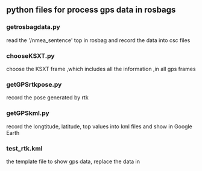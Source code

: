 ## python files for process gps data in rosbags

### getrosbagdata.py
read the '/nmea_sentence' top in rosbag and record the data into csc files

### chooseKSXT.py
choose the KSXT frame ,which includes all the information ,in all gps frames 

### getGPSrtkpose.py
record the pose generated by rtk

### getGPSkml.py
record the longtitude, latitude, top values into kml files and show in Google Earth

### test_rtk.kml
the template file to show gps data, replace the data in <coordinates>
